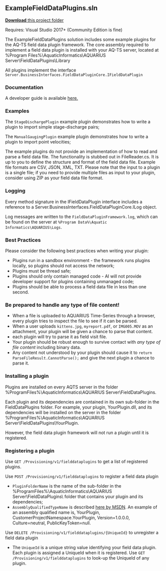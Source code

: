 ## ExampleFieldDataPlugins.sln

[**Download** this project folder](https://minhaskamal.github.io/DownGit/#/home?url=https:%2F%2Fgithub.com%2FAquaticInformatics%2FExamples%2Ftree%2Fmaster%2FTimeSeries%2FPublicApis%2FFieldDataPlugins)

Requires: Visual Studio 2017+ (Community Edition is fine)

The ExampleFieldDataPlugins solution includes some example plugins for the AQ-TS field data plugin framework.  The core assembly required to implement a field data plugin is installed with your AQ-TS server, located at
%Program Files%\AquaticInformatics\AQUARIUS Server\FieldDataPlugins\Library

All plugins implement the interface `Server.BusinessInterfaces.FieldDataPluginCore.IFieldDataPlugin`

### Documentation

A developer guide is available [here.](docs/AQUARIUSDeveloperGuideFieldDataPluginFramework.pdf)

### Examples

The `StageDischargePlugin` example plugin demonstrates how to write a plugin to import simple stage-discharge pairs;

The `ManualGaugingPlugin` example plugin demonstrates how to write a plugin to import point velocities;

The example plugins do not provide an implementation of how to read and parse a field data file.  The functionality is stubbed out in FileReader.cs.  It is up to you to define the structure and format of the field data file.  Example file formats are CSV, JSON, XML, TXT.  Please note that the input to a plugin is a single file; if you need to provide multiple files as input to your plugin, consider using ZIP as your field data file format.

### Logging

Every method signature in the IFieldDataPlugin interface includes a reference to a Server.BusinessInterfaces.FieldDataPluginCore.ILog object.

Log messages are written to the `FieldDataPluginFramework.log`, which can be found on the server at `%Program Data%\Aquatic Informatics\AQUARIUS\Logs`.

### Best Practices

Please consider the following best practices when writing your plugin:
- Plugins run in a sandbox environment - the framework runs plugins locally, so plugins should not access the network;
- Plugins must be thread safe;
- Plugins should only contain managed code - AI will not provide developer support for plugins containing unmanaged code;
- Plugins should be able to process a field data file in less than one second.

### Be prepared to handle any type of file content!
- When a file is uploaded to AQUARIUS Time-Series through a browser, every plugin tries to inspect the file to see if it can be parsed.
- When a user uploads `kittens.jpg`, `myreport.pdf`, or `IMG005.MOV` as an attachment, your plugin will be given a chance to parse that content.
- each plugin will try to parse it as field visit file.
- Your plugin should be robust enough to survive contact with *any type of file content* including binary data.
- Any content not understood by your plugin should cause it to `return ParseFileResult.CannotParse();` and give the next plugin a chance to parse it.

### Installing a plugin

Plugins are installed on every AQTS server in the folder %ProgramFiles%\AquaticInformatics\AQUARIUS Server\FieldDataPlugins.

Each plugin and its dependencies are contained in its own sub-folder in the FieldDataPlugins folder.  For example, your plugin, YourPlugin.dll, and its dependencies will be installed on the server in the folder %ProgramFiles%\AquaticInformatics\AQUARIUS Server\FieldDataPlugins\YourPlugin.

However, the field data plugin framework will not run a plugin until it is registered.

### Registering a plugin

Use `GET /Provisioning/v1/fielddataplugins` to get a list of registered plugins.

Use `POST /Provisioning/v1/fielddataplugins` to register a field data plugin
- `PluginFolderName` is the name of the sub-folder in the %ProgramFiles%\AquaticInformatics\AQUARIUS Server\FieldDataPlugins\ folder that contains your plugin and its dependencies;
- `AssemblyQualifiedTypeName` is described [here by MSDN](https://docs.microsoft.com/en-us/dotnet/framework/reflection-and-codedom/specifying-fully-qualified-type-names).  An example of an assembly qualified name is, YourPlugin, CustomerProjectNamespace.YourPlugin, Version=1.0.0.0, Culture=neutral, PublicKeyToken=null.

Use `DELETE /Provisioning/v1/fielddataplugins/{UniqueId}` to unregister a field data plugin
- The `UniqueId` is a unique string value identifying your field data plugin.  Each plugin is assigned a UniqueId when it is registered.  Use `GET /Provisioning/v1/fielddataplugins` to look-up the UniqueId of any plugin.
